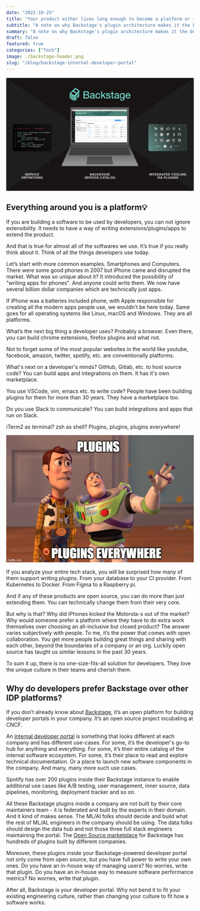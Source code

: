 ```yaml
---
date: "2022-10-25"
title: "Your product either lives long enough to become a platform or it dies out"
subtitle: "A note on why Backstage's plugin architecture makes it the best platform for building Internal Developer Portals"
summary: "A note on why Backstage's plugin architecture makes it the best platform for building Internal Developer Portals"
draft: false
featured: true
categories: ["Tech"]
image: ./backstage-header.png
slug: "/blog/backstage-internal-developer-portal"
---
```


![Backstage header](./backstage-header.png)

## Everything around you is a platform💡

If you are building a software to be used by developers, you can not ignore extensibility. It needs to have a way of writing extensions/plugins/apps to extend the product.

And that is true for almost all of the softwares we use. It’s true if you really think about it. Think of all the things developers use today.

Let’s start with more common examples. Smartphones and Computers. There were some good phones in 2007 but iPhone came and disrupted the market. What was so unique about it? It introduced the possibility of "writing apps for phones". And anyone could write them. We now have several billion dollar companies which are technically just apps.

If iPhone was a batteries included phone, with Apple responsible for creating all the modern apps people use, we wouldn’t be here today. Same goes for all operating systems like Linux, macOS and Windows. They are all platforms.

What’s the next big thing a developer uses? Probably a browser. Even there, you can build chrome extensions, firefox plugins and what not.

Not to forget some of the most popular websites in the world like youtube, facebook, amazon, twitter, spotify, etc. are conventionally platforms.

What's next on a developer's minds? GitHub, Gitlab, etc. to host source code? You can build apps and integrations on them. It has it's own marketplace.

You use VSCode, vim, emacs etc. to write code? People have been building plugins for them for more than 30 years. They have a marketplace too.

Do you use Slack to communicate? You can build integrations and apps that run on Slack.

iTerm2 as terminal? zsh as shell? Plugins, plugins, plugins everywhere!

![Plugins everywhere meme](./plugins-everywhere.jpg)

If you analyze your entire tech stack, you will be surprised how many of them support writing plugins. From your database to your CI provider. From Kubernetes to Docker. From Figma to a Raspberry pi.

And if any of these products are open source, you can do more than just extending them. You can technically change them from their very core.

But why is that? Why did iPhones kicked the Motorola-s out of the market? Why would someone prefer a platform where they have to do extra work themselves over choosing an all-inclusive but closed product? The answer varies subjectively with people. To me, it’s the power that comes with open collaboration. You get more people building great things and sharing with each other, beyond the boundaries of a company or an org. Luckily open source has taught us similar lessons in the past 30 years.

To sum it up, there is no one-size-fits-all solution for developers. They love the unique culture in their teams and cherish them.

## Why do developers prefer Backstage over other IDP platforms?

If you don’t already know about [Backstage](https://backstage.io), it’s an open platform for building developer portals in your company. It’s an open source project incubating at CNCF.

An [internal developer portal](https://internaldeveloperplatform.org/what-is-an-internal-developer-platform/#developer-portal-service-catalog-ui-api-or-cli) is something that looks different at each company and has different use-cases. For some, it’s the developer's go-to hub for anything and everything. For some, it’s their entire catalog of the internal software ecosystem. For some, it’s their place to read and explore technical documentation. Or a place to launch new software components in the company. And many, many more such use cases.

Spotify has over 200 plugins inside their Backstage instance to enable additional use cases like A/B testing, user management, inner source, data pipelines, monitoring, deployment tracker and so on.

All these Backstage plugins inside a company are not built by their core maintainers team - it is federated and built by the experts in their domain. And it kind of makes sense. The ML/AI folks should decide and build what the rest of ML/AL engineers in the company should be using. The data folks should design the data hub and not those three full stack engineers maintaining the portal. The [Open Source marketplace](https://backstage.io/plugins) for Backstage has hundreds of plugins built by different companies.

Moreover, these plugins inside your Backstage-powered developer portal not only come from open source, but you have full power to write your own ones. Do you have an in-house way of managing users? No worries, write that plugin. Do you have an in-house way to measure software performance metrics? No worries, write that plugin.

After all, Backstage is your developer portal. Why not bend it to fit your existing engineering culture, rather than changing your culture to fit how a software works.
